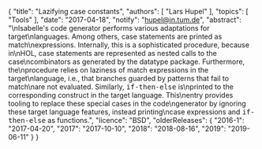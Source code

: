 {
    "title": "Lazifying case constants",
    "authors": [
        "Lars Hupel"
    ],
    "topics": [
        "Tools"
    ],
    "date": "2017-04-18",
    "notify": "hupel@in.tum.de",
    "abstract": "\nIsabelle's code generator performs various adaptations for target\nlanguages. Among others, case statements are printed as match\nexpressions. Internally, this is a sophisticated procedure, because in\nHOL, case statements are represented as nested calls to the case\ncombinators as generated by the datatype package. Furthermore, the\nprocedure relies on laziness of match expressions in the target\nlanguage, i.e., that branches guarded by patterns that fail to match\nare not evaluated. Similarly, <tt>if-then-else</tt> is\nprinted to the corresponding construct in the target language. This\nentry provides tooling to replace these special cases in the code\ngenerator by ignoring these target language features, instead printing\ncase expressions and <tt>if-then-else</tt> as functions.",
    "licence": "BSD",
    "olderReleases": {
        "2016-1": "2017-04-20",
        "2017": "2017-10-10",
        "2018": "2018-08-16",
        "2019": "2019-06-11"
    }
}
